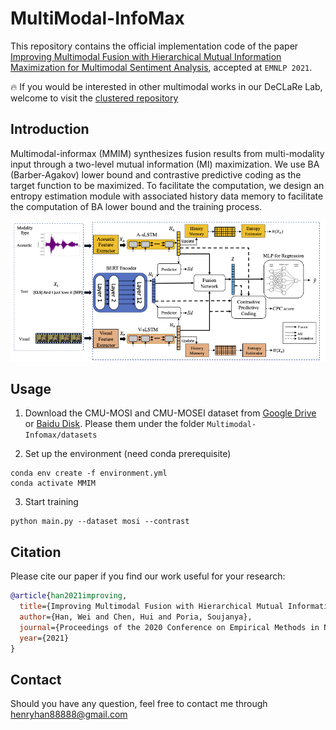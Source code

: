 # MultiModal-InfoMax

This repository contains the official implementation code of the paper [Improving Multimodal Fusion with Hierarchical Mutual Information Maximization for Multimodal Sentiment Analysis](), accepted at ``EMNLP 2021``.

:fire:  If you would be interested in other multimodal works in our DeCLaRe Lab, welcome to visit the [clustered repository](https://github.com/declare-lab/multimodal-deep-learning)

## Introduction
Multimodal-informax (MMIM) synthesizes fusion results from multi-modality input through a two-level mutual information (MI) maximization. We use BA (Barber-Agakov) lower bound and contrastive predictive coding as the target function to be maximized. To facilitate the computation, we design an entropy estimation module with associated history data memory to facilitate the computation of BA lower bound and the training process.

![Alt text](img/ModelFigSingle.png?raw=true "Model")

## Usage
1. Download the CMU-MOSI and CMU-MOSEI dataset from [Google Drive]() or [Baidu Disk](). Please them under the folder `Multimodal-Infomax/datasets`

2. Set up the environment (need conda prerequisite)
```
conda env create -f environment.yml
conda activate MMIM
```

3. Start training
```
python main.py --dataset mosi --contrast
```

## Citation
Please cite our paper if you find our work useful for your research:
```bibtex
@article{han2021improving,
  title={Improving Multimodal Fusion with Hierarchical Mutual Information Maximization for Multimodal Sentiment Analysis},
  author={Han, Wei and Chen, Hui and Poria, Soujanya},
  journal={Proceedings of the 2020 Conference on Empirical Methods in Natural Language Processing (EMNLP)},
  year={2021}
}
```

## Contact 
Should you have any question, feel free to contact me through [henryhan88888@gmail.com](henryhan88888@gmail.com)
